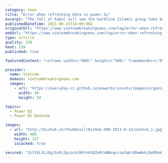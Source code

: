 ```yaml
---
category: news
title: "Error when refreshing data in power bi"
excerpt: "The fall of Kabul will see the hardline Islamic group take back power two decades after US-led forces toppled it in the wake of the September 11, 2001 attacks. \"The Islamic Emirate instructs all its forces to stand at the gates of Kabul,"
publishedDateTime: 2021-08-15T18:00:00Z
originalUrl: "https://www.vietnambreakingnews.com/tag/error-when-refreshing-data-in-power-bi/"
webUrl: "https://www.vietnambreakingnews.com/tag/error-when-refreshing-data-in-power-bi/"
type: article
quality: 139
heat: 139
published: true

featuredContent: "<iframe width=\"800\" height=\"500\" frameborder=\"0\" src=\"https://www.youtube.com/embed/iovrc1ZQRoc\" allow=\"accelerometer; autoplay; encrypted-media; gyroscope; picture-in-picture\" allowfullscreen></iframe>"

provider:
  name: Vietnam
  domain: vietnambreakingnews.com
  images:
    - url: "https://everyday-cc.github.io/powerbi/assets/images/organizations/curbal.com-50x50.jpg"
      width: 50
      height: 50

topics:
  - Power BI
  - Power BI Desktop

images:
  - url: "http://bizhub.vn/thumbnail/BizHub-480-2021-8-13/evnhcm_1.jpg"
    width: 480
    height: 227
    isCached: true

secured: "Si1YGLJLiOg/GvPL5piscUrHbfn4tBZeM/nWNoqvisw5qKrQRwWekjQoMEmk7D0ylogXjbMFwwgmgmsOHKyscuJ8LbKpAsTakW4RNj5/+mBWY289+uNuihTlbeOL8rM6tuZnDc1kwaxHNSNuhCWM/f0oZCBQvJ8YSgyCwzm5gr+ObnEjU0ckuseY1KFUO/Rjlghn2dKSnD61WW/DU+PcXg2q4MkT4j6TC2JPTxQxncbCJP6fKduBFyEVheZwtDNz0iOJWLEomgYKb3gLIvn5DwSdqQpVjoCCzKoH7PbMjL4CiNuU07+pON5HFHmrb4db+ykOiLzHOSFW+EXBxW385gniefgSeSgm4IybAmRbneda9tPr6UAewQJu69W3IJKkeNjE36BEF7AAAL83HdxJAZ2gXcE9oi2EOTH+vVOB24pcvkAHNU3Sx10fwaCJKftPFNuns/s4F3WiEkH/05XqAA==;k4r2tbWDjP/oXIy/6v7SyA=="
---
```


